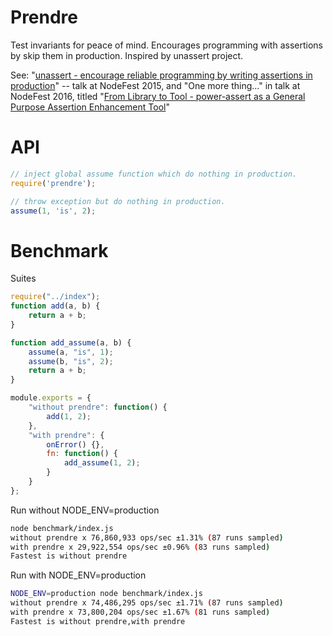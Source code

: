 # Prendre
Test invariants for peace of mind. Encourages programming with assertions by skip them in production. Inspired by unassert project.

See: "[unassert - encourage reliable programming by writing assertions in production](http://www.slideshare.net/t_wada/unassert)" -- talk at NodeFest 2015, and "One more thing..." in talk at NodeFest 2016, titled "[From Library to Tool - power-assert as a General Purpose Assertion Enhancement Tool](https://speakerdeck.com/twada/from-library-to-tool-power-assert-as-a-general-purpose-assertion-enhancement-tool)"

# API
```js
// inject global assume function which do nothing in production.
require('prendre');

// throw exception but do nothing in production. 
assume(1, 'is', 2);
```
# Benchmark
Suites
```js
require("../index");
function add(a, b) {
	return a + b;
}

function add_assume(a, b) {
	assume(a, "is", 1);
	assume(b, "is", 2);
	return a + b;
}

module.exports = {
	"without prendre": function() {
		add(1, 2);
	},
	"with prendre": {
		onError() {},
		fn: function() {
			add_assume(1, 2);
		}
	}
};
```
Run without NODE_ENV=production
```sh
node benchmark/index.js
without prendre x 76,860,933 ops/sec ±1.31% (87 runs sampled)
with prendre x 29,922,554 ops/sec ±0.96% (83 runs sampled)
Fastest is without prendre
```
Run with NODE_ENV=production
```sh
NODE_ENV=production node benchmark/index.js
without prendre x 74,486,295 ops/sec ±1.71% (87 runs sampled)
with prendre x 73,800,204 ops/sec ±1.67% (81 runs sampled)
Fastest is without prendre,with prendre
```
